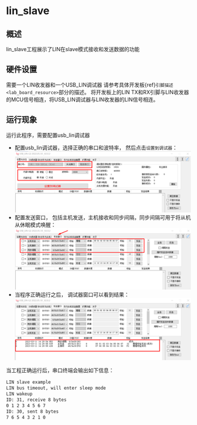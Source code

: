 # lin_slave
## 概述

lin_slave工程展示了LIN在slave模式接收和发送数据的功能

## 硬件设置

需要一个LIN收发器和一个USB_LIN调试器
请参考具体开发板{ref}`引脚描述 <lab_board_resource>`部分的描述。
将开发板上的LIN TX和RX引脚与LIN收发器的MCU信号相连，将USB_LIN调试器与LIN收发器的LIN信号相连。

## 运行现象

运行此程序，需要配置usb_lin调试器
- 配置usb_lin调试器，选择正确的串口和波特率， 然后点击`设置到调试器`：
  ![lin_debugger_configuration](../../../../../../assets/sdk/samples/lin_debugger_configuration.png)
- 配置发送窗口， 包括主机发送，主机接收和同步间隔，同步间隔可用于将从机从休眠模式唤醒：
  ![lin_debugger_master_sent](../../../../../../assets/sdk/samples/lin_debugger_master_sent_config.png)
- 当程序正确运行之后， 调试器窗口可以看到结果：
  ![lin_debugger_master_result](../../../../../../assets/sdk/samples/lin_debugger_master_result.png)

当工程正确运行后，串口终端会输出如下信息：
```console
LIN slave example
LIN bus timeout, will enter sleep mode
LIN wakeup
ID: 31, receive 8 bytes
0 1 2 3 4 5 6 7
ID: 30, sent 8 bytes
7 6 5 4 3 2 1 0
```




